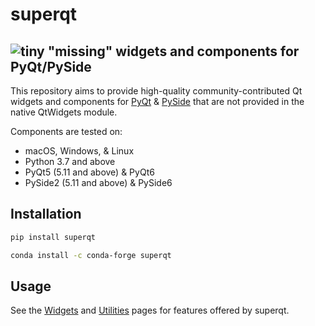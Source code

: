 # superqt

## ![tiny](https://user-images.githubusercontent.com/1609449/120636353-8c3f3800-c43b-11eb-8732-a14dec578897.png) "missing" widgets and components for PyQt/PySide

This repository aims to provide high-quality community-contributed Qt widgets
and components for [PyQt](https://riverbankcomputing.com/software/pyqt/) &
[PySide](https://www.qt.io/qt-for-python) that are not provided in the native
QtWidgets module.

Components are tested on:

- macOS, Windows, & Linux
- Python 3.7 and above
- PyQt5 (5.11 and above) & PyQt6
- PySide2 (5.11 and above) & PySide6

## Installation

```bash
pip install superqt
```

```bash
conda install -c conda-forge superqt
```

## Usage

See the [Widgets](./widgets/) and [Utilities](./utilities/) pages for features offered by superqt.
